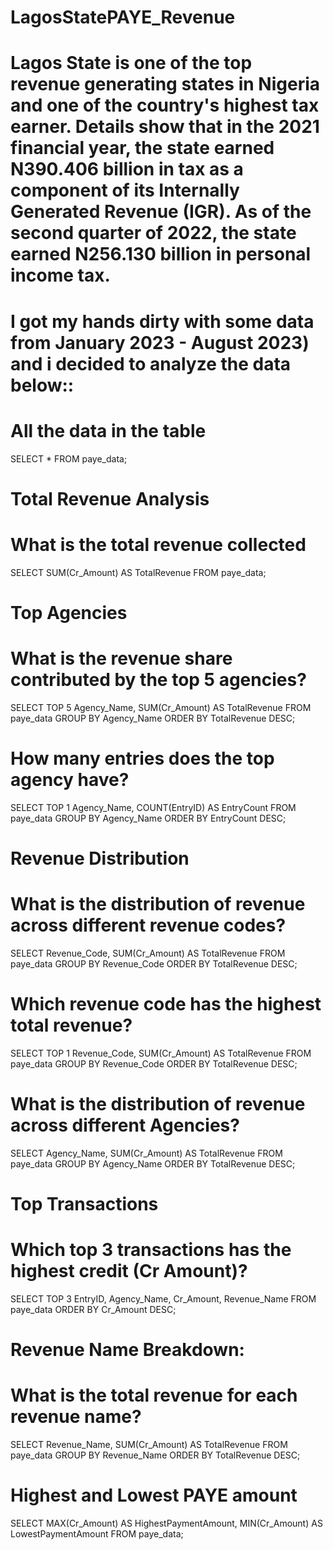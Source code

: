 # LagosStatePAYE_Revenue
# Lagos State is one of the top revenue generating states in Nigeria and one of the country's highest tax earner. Details show that in the 2021 financial year, the state earned N390.406 billion in tax as a component of its Internally Generated Revenue (IGR). As of the second quarter of 2022, the state earned N256.130 billion in personal income tax. 

# I got my hands dirty with some data from January 2023 - August 2023) and i decided to analyze the data below::

# All the data in the table

SELECT *
FROM paye_data;

# Total Revenue Analysis
# What is the total revenue collected 

SELECT SUM(Cr_Amount) AS TotalRevenue
FROM paye_data;

# Top Agencies
# What is the revenue share contributed by the top 5 agencies?

SELECT TOP 5 Agency_Name, SUM(Cr_Amount) AS TotalRevenue
FROM paye_data
GROUP BY Agency_Name
ORDER BY TotalRevenue DESC;

# How many entries does the top agency have?

SELECT TOP 1 Agency_Name, COUNT(EntryID) AS EntryCount
FROM paye_data
GROUP BY Agency_Name
ORDER BY EntryCount DESC;

# Revenue Distribution
# What is the distribution of revenue across different revenue codes?

SELECT Revenue_Code, SUM(Cr_Amount) AS TotalRevenue
FROM paye_data
GROUP BY Revenue_Code
ORDER BY TotalRevenue DESC;

# Which revenue code has the highest total revenue?

SELECT TOP 1 Revenue_Code, SUM(Cr_Amount) AS TotalRevenue
FROM paye_data
GROUP BY Revenue_Code
ORDER BY TotalRevenue DESC;

# What is the distribution of revenue across different Agencies?

SELECT Agency_Name, SUM(Cr_Amount) AS TotalRevenue
FROM paye_data
GROUP BY Agency_Name
ORDER BY TotalRevenue DESC;

# Top Transactions
# Which top 3 transactions has the highest credit (Cr Amount)?

SELECT TOP 3 EntryID, Agency_Name, Cr_Amount, Revenue_Name
FROM paye_data
ORDER BY Cr_Amount DESC;

# Revenue Name Breakdown:
# What is the total revenue for each revenue name?

SELECT Revenue_Name, SUM(Cr_Amount) AS TotalRevenue
FROM paye_data
GROUP BY Revenue_Name
ORDER BY TotalRevenue DESC;

# Highest and Lowest PAYE amount

SELECT MAX(Cr_Amount) AS HighestPaymentAmount, MIN(Cr_Amount) AS LowestPaymentAmount
FROM paye_data;















